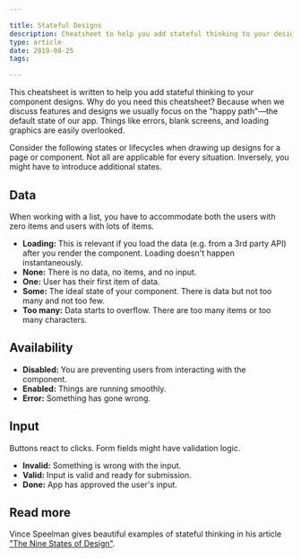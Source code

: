 ```yaml
---

title: Stateful Designs
description: Cheatsheet to help you add stateful thinking to your designs.
type: article
date: 2019-08-25
tags:

---
```


This cheatsheet is written to help you add stateful thinking to your component designs. Why do you need this cheatsheet? Because when we discuss features and designs we usually focus on the "happy path"—the default state of our app. Things like errors, blank screens, and loading graphics are easily overlooked.

Consider the following states or lifecycles when drawing up designs for a page or component. Not all are applicable for every situation. Inversely, you might have to introduce additional states.

## Data

When working with a list, you have to accommodate both the users with zero items and users with lots of items.

* **Loading:** This is relevant if you load the data (e.g. from a 3rd party API) after you render the component. Loading doesn't happen instantaneously.
* **None:** There is no data, no items, and no input.
* **One:** User has their first item of data.
* **Some:** The ideal state of your component. There is data but not too many and not too few.
* **Too many:** Data starts to overflow. There are too many items or too many characters.

## Availability

* **Disabled:** You are preventing users from interacting with the component.
* **Enabled:** Things are running smoothly.
* **Error:** Something has gone wrong.

## Input

Buttons react to clicks. Form fields might have validation logic.

* **Invalid:** Something is wrong with the input.
* **Valid:** Input is valid and ready for submission.
* **Done:** App has approved the user's input.

## Read more

Vince Speelman gives beautiful examples of stateful thinking in his article ["The Nine States of Design"](https://medium.com/swlh/the-nine-states-of-design-5bfe9b3d6d85).
